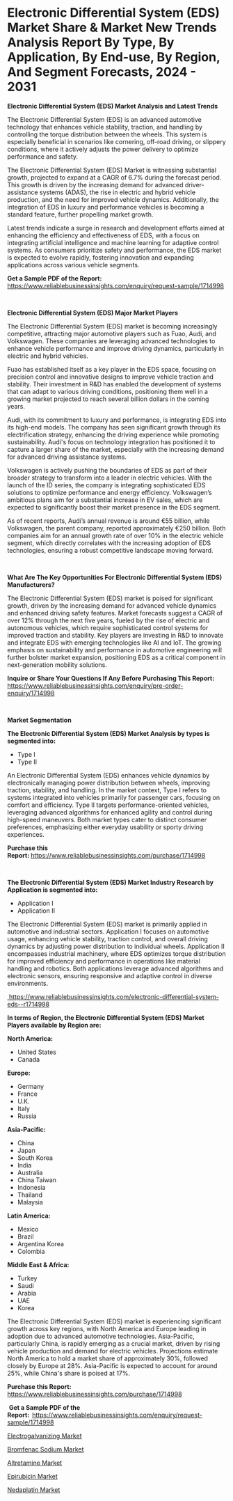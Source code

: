 <p><h1>Electronic Differential System (EDS) Market Share & Market New Trends Analysis Report By Type, By Application, By End-use, By Region, And Segment Forecasts, 2024 - 2031</h1></p><p><strong>Electronic Differential System (EDS) Market Analysis and Latest Trends</strong></p>
<p><p>The Electronic Differential System (EDS) is an advanced automotive technology that enhances vehicle stability, traction, and handling by controlling the torque distribution between the wheels. This system is especially beneficial in scenarios like cornering, off-road driving, or slippery conditions, where it actively adjusts the power delivery to optimize performance and safety.</p><p>The Electronic Differential System (EDS) Market is witnessing substantial growth, projected to expand at a CAGR of 6.7% during the forecast period. This growth is driven by the increasing demand for advanced driver-assistance systems (ADAS), the rise in electric and hybrid vehicle production, and the need for improved vehicle dynamics. Additionally, the integration of EDS in luxury and performance vehicles is becoming a standard feature, further propelling market growth. </p><p>Latest trends indicate a surge in research and development efforts aimed at enhancing the efficiency and effectiveness of EDS, with a focus on integrating artificial intelligence and machine learning for adaptive control systems. As consumers prioritize safety and performance, the EDS market is expected to evolve rapidly, fostering innovation and expanding applications across various vehicle segments.</p></p>
<p><strong>Get a Sample PDF of the Report:&nbsp;</strong> <a href="https://www.reliablebusinessinsights.com/enquiry/request-sample/1714998?utm_campaign=1563&utm_medium=2&utm_source=Github&utm_content=ia&utm_term=23102024&utm_id=electronic-differential-system-eds">https://www.reliablebusinessinsights.com/enquiry/request-sample/1714998</a></p>
<p>&nbsp;</p>
<p><strong>Electronic Differential System (EDS) Major Market Players</strong></p>
<p><p>The Electronic Differential System (EDS) market is becoming increasingly competitive, attracting major automotive players such as Fuao, Audi, and Volkswagen. These companies are leveraging advanced technologies to enhance vehicle performance and improve driving dynamics, particularly in electric and hybrid vehicles. </p><p>Fuao has established itself as a key player in the EDS space, focusing on precision control and innovative designs to improve vehicle traction and stability. Their investment in R&D has enabled the development of systems that can adapt to various driving conditions, positioning them well in a growing market projected to reach several billion dollars in the coming years.</p><p>Audi, with its commitment to luxury and performance, is integrating EDS into its high-end models. The company has seen significant growth through its electrification strategy, enhancing the driving experience while promoting sustainability. Audi's focus on technology integration has positioned it to capture a larger share of the market, especially with the increasing demand for advanced driving assistance systems.</p><p>Volkswagen is actively pushing the boundaries of EDS as part of their broader strategy to transform into a leader in electric vehicles. With the launch of the ID series, the company is integrating sophisticated EDS solutions to optimize performance and energy efficiency. Volkswagen’s ambitious plans aim for a substantial increase in EV sales, which are expected to significantly boost their market presence in the EDS segment.</p><p>As of recent reports, Audi’s annual revenue is around €55 billion, while Volkswagen, the parent company, reported approximately €250 billion. Both companies aim for an annual growth rate of over 10% in the electric vehicle segment, which directly correlates with the increasing adoption of EDS technologies, ensuring a robust competitive landscape moving forward.</p></p>
<p>&nbsp;</p>
<p><strong>What Are The Key Opportunities For Electronic Differential System (EDS) Manufacturers?</strong></p>
<p><p>The Electronic Differential System (EDS) market is poised for significant growth, driven by the increasing demand for advanced vehicle dynamics and enhanced driving safety features. Market forecasts suggest a CAGR of over 12% through the next five years, fueled by the rise of electric and autonomous vehicles, which require sophisticated control systems for improved traction and stability. Key players are investing in R&D to innovate and integrate EDS with emerging technologies like AI and IoT. The growing emphasis on sustainability and performance in automotive engineering will further bolster market expansion, positioning EDS as a critical component in next-generation mobility solutions.</p></p>
<p><strong>Inquire or Share Your Questions If Any Before Purchasing This Report:</strong> <a href="https://www.reliablebusinessinsights.com/enquiry/pre-order-enquiry/1714998?utm_campaign=1563&utm_medium=2&utm_source=Github&utm_content=ia&utm_term=23102024&utm_id=electronic-differential-system-eds">https://www.reliablebusinessinsights.com/enquiry/pre-order-enquiry/1714998</a></p>
<p>&nbsp;</p>
<p><strong>Market Segmentation</strong></p>
<p><strong>The Electronic Differential System (EDS) Market Analysis by types is segmented into:</strong></p>
<p><ul><li>Type I</li><li>Type II</li></ul></p>
<p><p>An Electronic Differential System (EDS) enhances vehicle dynamics by electronically managing power distribution between wheels, improving traction, stability, and handling. In the market context, Type I refers to systems integrated into vehicles primarily for passenger cars, focusing on comfort and efficiency. Type II targets performance-oriented vehicles, leveraging advanced algorithms for enhanced agility and control during high-speed maneuvers. Both market types cater to distinct consumer preferences, emphasizing either everyday usability or sporty driving experiences.</p></p>
<p><strong>Purchase this Report:&nbsp;</strong><a href="https://www.reliablebusinessinsights.com/purchase/1714998?utm_campaign=1563&utm_medium=2&utm_source=Github&utm_content=ia&utm_term=23102024&utm_id=electronic-differential-system-eds">https://www.reliablebusinessinsights.com/purchase/1714998</a></p>
<p>&nbsp;</p>
<p><strong>The Electronic Differential System (EDS) Market Industry Research by Application is segmented into:</strong></p>
<p><ul><li>Application I</li><li>Application II</li></ul></p>
<p><p>The Electronic Differential System (EDS) market is primarily applied in automotive and industrial sectors. Application I focuses on automotive usage, enhancing vehicle stability, traction control, and overall driving dynamics by adjusting power distribution to individual wheels. Application II encompasses industrial machinery, where EDS optimizes torque distribution for improved efficiency and performance in operations like material handling and robotics. Both applications leverage advanced algorithms and electronic sensors, ensuring responsive and adaptive control in diverse environments.</p></p>
<p><a href="https://www.reliablebusinessinsights.com/electronic-differential-system-eds--r1714998?utm_campaign=1563&utm_medium=2&utm_source=Github&utm_content=ia&utm_term=23102024&utm_id=electronic-differential-system-eds">&nbsp;https://www.reliablebusinessinsights.com/electronic-differential-system-eds--r1714998</a></p>
<p><strong>In terms of Region, the Electronic Differential System (EDS) Market Players available by Region are:</strong></p>
<p>
    <p> <strong> North America: </strong>
        <ul>
            <li>United States</li>
            <li>Canada</li>
        </ul>
        </p> 
    <p> <strong> Europe: </strong>
        <ul>
            <li>Germany</li>
            <li>France</li>
            <li>U.K.</li>
            <li>Italy</li>
            <li>Russia</li>
        </ul>
        </p> 
    <p> <strong> Asia-Pacific: </strong>
        <ul>
            <li>China</li>
            <li>Japan</li>
            <li>South Korea</li>
            <li>India</li>
            <li>Australia</li>
            <li>China Taiwan</li>
            <li>Indonesia</li>
            <li>Thailand</li>
            <li>Malaysia</li>
        </ul>
        </p> 
    <p> <strong> Latin America: </strong>
        <ul>
            <li>Mexico</li>
            <li>Brazil</li>
            <li>Argentina Korea</li>
            <li>Colombia</li>
        </ul>
        </p> 
    <p> <strong> Middle East & Africa: </strong>
        <ul>
            <li>Turkey</li>
            <li>Saudi</li>
            <li>Arabia</li>
            <li>UAE</li>
            <li>Korea</li>
        </ul>
    </p>
    </p>
<p><p>The Electronic Differential System (EDS) market is experiencing significant growth across key regions, with North America and Europe leading in adoption due to advanced automotive technologies. Asia-Pacific, particularly China, is rapidly emerging as a crucial market, driven by rising vehicle production and demand for electric vehicles. Projections estimate North America to hold a market share of approximately 30%, followed closely by Europe at 28%. Asia-Pacific is expected to account for around 25%, while China's share is poised at 17%.</p></p>
<p><strong>Purchase this Report: </strong><a href="https://www.reliablebusinessinsights.com/purchase/1714998?utm_campaign=1563&utm_medium=2&utm_source=Github&utm_content=ia&utm_term=23102024&utm_id=electronic-differential-system-eds">https://www.reliablebusinessinsights.com/purchase/1714998</a></p>
<p>&nbsp;<strong>Get a Sample PDF of the Report:&nbsp;&nbsp;</strong><a href="https://www.reliablebusinessinsights.com/enquiry/request-sample/1714998?utm_campaign=1563&utm_medium=2&utm_source=Github&utm_content=ia&utm_term=23102024&utm_id=electronic-differential-system-eds">https://www.reliablebusinessinsights.com/enquiry/request-sample/1714998</a></p>
<p><strong></strong></p>
<p><p><a href="https://www.linkedin.com/pulse/opportunities-challenges-electrogalvanizing-market-strategic-z4qlc?utm_campaign=1563&utm_medium=2&utm_source=Github&utm_content=ia&utm_term=23102024&utm_id=electronic-differential-system-eds">Electrogalvanizing Market</a></p><p><a href="https://www.linkedin.com/pulse/bromfenac-sodium-industry-forecast-market-shifts-strategic-imperatives-wldtc?utm_campaign=1563&utm_medium=2&utm_source=Github&utm_content=ia&utm_term=23102024&utm_id=electronic-differential-system-eds">Bromfenac Sodium Market</a></p><p><a href="https://www.linkedin.com/pulse/altretamine-market-shifts-strategic-analysis-2024-2031-visigraphs-o85bc?utm_campaign=1563&utm_medium=2&utm_source=Github&utm_content=ia&utm_term=23102024&utm_id=electronic-differential-system-eds">Altretamine Market</a></p><p><a href="https://www.linkedin.com/pulse/consumer-behavior-shifts-epirubicin-market-demand-analysis-vfokc?utm_campaign=1563&utm_medium=2&utm_source=Github&utm_content=ia&utm_term=23102024&utm_id=electronic-differential-system-eds">Epirubicin Market</a></p><p><a href="https://www.linkedin.com/pulse/nedaplatin-market-research-report-exploring-size-revenue-analysis-jh2rc?utm_campaign=1563&utm_medium=2&utm_source=Github&utm_content=ia&utm_term=23102024&utm_id=electronic-differential-system-eds">Nedaplatin Market</a></p></p>